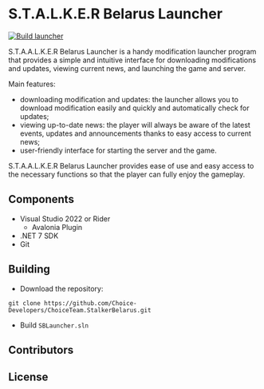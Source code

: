 # S.T.A.L.K.E.R Belarus Launcher

[![Build launcher](https://github.com/Choice-Developers/ChoiceTeam.StalkerBelarus/actions/workflows/build-launcher.yml/badge.svg)](https://github.com/Choice-Developers/ChoiceTeam.StalkerBelarus/actions/workflows/build-launcher.yml)

S.T.A.A.L.K.E.R Belarus Launcher is a handy modification launcher program that provides a simple and intuitive interface for downloading modifications and updates, viewing current news, and launching the game and server.

Main features:

- downloading modification and updates: the launcher allows you to download modification easily and quickly and automatically check for updates;
- viewing up-to-date news: the player will always be aware of the latest events, updates and announcements thanks to easy access to current news;
- user-friendly interface for starting the server and the game.

S.T.A.A.L.K.E.R Belarus Launcher provides ease of use and easy access to the necessary functions so that the player can fully enjoy the gameplay.

## Components

- Visual Studio 2022 or Rider
  - Avalonia Plugin
- .NET 7 SDK
- Git

## Building

- Download the repository:

```console
git clone https://github.com/Choice-Developers/ChoiceTeam.StalkerBelarus.git
```

- Build `SBLauncher.sln`

## Contributors

## License

